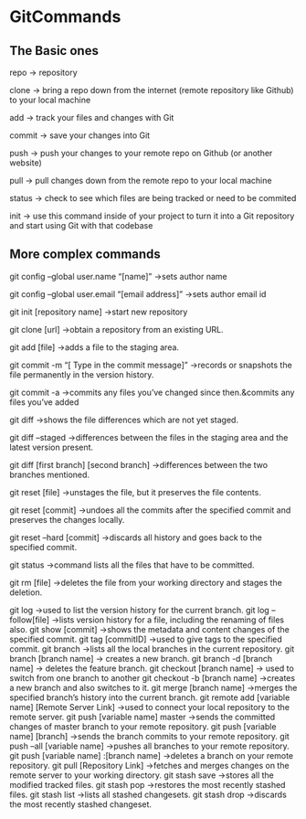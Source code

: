# GitCommands

## The Basic ones

repo -> repository

clone -> bring a repo down from the internet (remote repository like Github) to your local machine

add -> track your files and changes with Git

commit -> save your changes into Git

push -> push your changes to your remote repo on Github (or another website)

pull -> pull changes down from the remote repo to your local machine

status -> check to see which files are being tracked or need to be commited

init -> use this command inside of your project to turn it into a Git repository and start using Git with that codebase

## More complex commands

git config –global user.name “[name]” ->sets author name

git config –global user.email “[email address]” ->sets author email id

git init [repository name] ->start new repository

git clone [url] ->obtain a repository from an existing URL.

git add [file] ->adds a file to the staging area.

git commit -m “[ Type in the commit message]” ->records or snapshots the file permanently in the version history.

git commit -a ->commits any files you’ve changed since then.&commits any files you’ve added

git diff ->shows the file differences which are not yet staged.

git diff –staged ->differences between the files in the staging area and the latest version present.

git diff [first branch] [second branch] ->differences between the two branches mentioned.

git reset [file] ->unstages the file, but it preserves the file contents.

git reset [commit] ->undoes all the commits after the specified commit and preserves the changes locally.

git reset –hard [commit] ->discards all history and goes back to the specified commit.

git status ->command lists all the files that have to be committed.

git rm [file] ->deletes the file from your working directory and stages the deletion.

git log ->used to list the version history for the current branch.
git log –follow[file] ->lists version history for a file, including the renaming of files also.
git show [commit] ->shows the metadata and content changes of the specified commit.
git tag [commitID] ->used to give tags to the specified commit.
git branch ->lists all the local branches in the current repository.
git branch [branch name] -> creates a new branch.
git branch -d [branch name] -> deletes the feature branch.
git checkout [branch name] -> used to switch from one branch to another
git checkout -b [branch name] ->creates a new branch and also switches to it.
git merge [branch name] ->merges the specified branch’s history into the current branch.
git remote add [variable name] [Remote Server Link] ->used to connect your local repository to the remote server.
git push [variable name] master ->sends the committed changes of master branch to your remote repository.
git push [variable name] [branch] ->sends the branch commits to your remote repository.
git push –all [variable name] ->pushes all branches to your remote repository.
git push [variable name] :[branch name] ->deletes a branch on your remote repository.
git pull [Repository Link] ->fetches and merges changes on the remote server to your working directory.
git stash save ->stores all the modified tracked files.
git stash pop ->restores the most recently stashed files.
git stash list ->lists all stashed changesets.
git stash drop ->discards the most recently stashed changeset.
